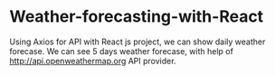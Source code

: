 # Weather-forecasting-with-React
Using Axios for API with React js project, we can show daily weather forecase. We can see 5 days weather forecase, with help of http://api.openweathermap.org API provider.
